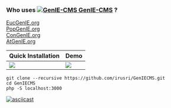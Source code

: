
### Who uses [![GenIE-CMS](https://github.com/irusri/GenIECMS/blob/master/docs/images/logo_32.png?raw=true "Download") GenIE-CMS](http://geniecms.org) ?
[EucGenIE.org](https://eucgenie.org)  
[PopGenIE.org](https://beta.popgenie.org)  
[ConGenIE.org](https://beta.congenie.org)  
[AtGenIE.org](https://beta.atgenie.org)

<!---[![readthedocs](https://readthedocs.org/projects/geniecms/badge/?version=latest "readthedocs")](http://geniecms.readthedocs.io/en/latest/installation_updates.html)-->


| **Quick Installation** | **Demo** | 
|----------|----------|
|    <a href="https://raw.githubusercontent.com/irusri/GenIECMS/master/docs/images/Quick_installation.gif" target="_blank"><img src="https://github.com/irusri/GenIECMS/blob/master/docs/images/Quick_installation.gif"></a>      |  <a href="https://geniecms.org/demo" target="_blank"><img src="https://github.com/irusri/GenIECMS/blob/master/docs/images/genie_demo.png?raw=true"></a>       |  

```
git clone --recursive https://github.com/irusri/GenIECMS.git
cd GenIECMS
php -S localhost:3000
```

[![asciicast](https://asciinema.org/a/6kwlxee1o1qt15r3gunx7lt08.png)](https://asciinema.org/a/6kwlxee1o1qt15r3gunx7lt08)

<!---**Make your wish**

 [![Beerpay](https://beerpay.io/irusri/GenIECMS/make-wish.svg?style=flat)](https://beerpay.io/irusri/GenIECMS)
-->
